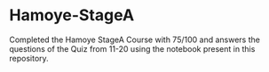 # Hamoye-StageA
Completed the Hamoye StageA Course with 75/100 and answers the questions of the Quiz from 11-20 using the notebook present in this repository.
